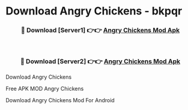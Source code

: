 # Download Angry Chickens - bkpqr



<div align="center">
<h3>🔴 Download [Server1] 👉👉 <a href="https://momento.my/?title=Angry_Chickens">Angry Chickens Mod Apk</a></h3><br>

<h3>🔴 Download [Server2] 👉👉 <a href="https://momento.my/?title=Angry_Chickens">Angry Chickens Mod Apk</a></h3>
</div>



Download Angry Chickens 

Free APK MOD Angry Chickens 

Download Angry Chickens Mod For Android
